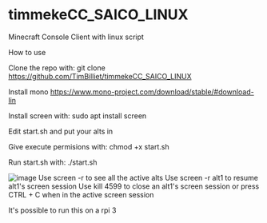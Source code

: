 # timmekeCC_SAICO_LINUX
Minecraft Console Client with linux script

How to use

Clone the repo with: git clone https://github.com/TimBilliet/timmekeCC_SAICO_LINUX

Install mono
https://www.mono-project.com/download/stable/#download-lin

Install screen with: sudo apt install screen

Edit start.sh and put your alts in

Give execute permisions with: chmod +x start.sh

Run start.sh with: ./start.sh


![image](https://user-images.githubusercontent.com/47719114/194757376-7d2650d6-4837-4047-ac13-ec1c9bf606be.png)
Use screen -r to see all the active alts
Use screen -r alt1 to resume alt1's screen session
Use kill 4599 to close an alt1's screen session or press CTRL + C when in the active screen session

It's possible to run this on a rpi 3

